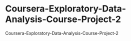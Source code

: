 # Coursera-Exploratory-Data-Analysis-Course-Project-2
Coursera-Exploratory-Data-Analysis-Course-Project-2
